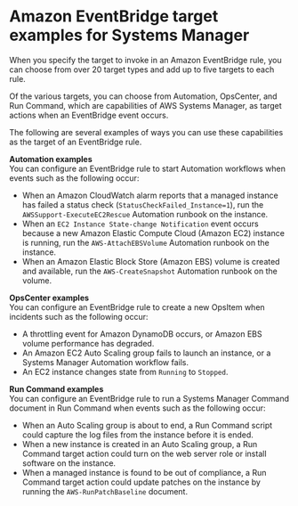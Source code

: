 # Amazon EventBridge target examples for Systems Manager<a name="monitoring-systems-manager-targets"></a>

When you specify the target to invoke in an Amazon EventBridge rule, you can choose from over 20 target types and add up to five targets to each rule\.

Of the various targets, you can choose from Automation, OpsCenter, and Run Command, which are capabilities of AWS Systems Manager, as target actions when an EventBridge event occurs\.

The following are several examples of ways you can use these capabilities as the target of an EventBridge rule\.

**Automation examples**  
You can configure an EventBridge rule to start Automation workflows when events such as the following occur:
+ When an Amazon CloudWatch alarm reports that a managed instance has failed a status check \(`StatusCheckFailed_Instance=1`\), run the `AWSSupport-ExecuteEC2Rescue` Automation runbook on the instance\.
+ When an `EC2 Instance State-change Notification` event occurs because a new Amazon Elastic Compute Cloud \(Amazon EC2\) instance is running, run the `AWS-AttachEBSVolume` Automation runbook on the instance\.
+ When an Amazon Elastic Block Store \(Amazon EBS\) volume is created and available, run the `AWS-CreateSnapshot` Automation runbook on the volume\.

**OpsCenter examples**  
You can configure an EventBridge rule to create a new OpsItem when incidents such as the following occur:
+ A throttling event for Amazon DynamoDB occurs, or Amazon EBS volume performance has degraded\.
+ An Amazon EC2 Auto Scaling group fails to launch an instance, or a Systems Manager Automation workflow fails\.
+ An EC2 instance changes state from `Running` to `Stopped`\.

**Run Command examples**  
You can configure an EventBridge rule to run a Systems Manager Command document in Run Command when events such as the following occur:
+ When an Auto Scaling group is about to end, a Run Command script could capture the log files from the instance before it is ended\.
+ When a new instance is created in an Auto Scaling group, a Run Command target action could turn on the web server role or install software on the instance\.
+ When a managed instance is found to be out of compliance, a Run Command target action could update patches on the instance by running the `AWS-RunPatchBaseline` document\.
